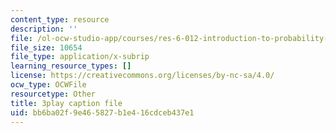 ```yaml
---
content_type: resource
description: ''
file: /ol-ocw-studio-app/courses/res-6-012-introduction-to-probability-spring-2018/bb6ba02f9e465827b1e416cdceb437e1_rZKUmNvCjis.vtt
file_size: 10654
file_type: application/x-subrip
learning_resource_types: []
license: https://creativecommons.org/licenses/by-nc-sa/4.0/
ocw_type: OCWFile
resourcetype: Other
title: 3play caption file
uid: bb6ba02f-9e46-5827-b1e4-16cdceb437e1
---
```

